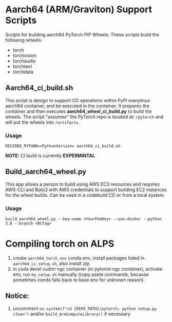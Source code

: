 # Aarch64 (ARM/Graviton) Support Scripts
Scripts for building aarch64 PyTorch PIP Wheels. These scripts build the following wheels:
* torch
* torchvision
* torchaudio
* torchtext
* torchdata
## Aarch64_ci_build.sh
This script is design to support CD operations within PyPi manylinux aarch64 container, and be executed in the container. It prepares the container and then executes __aarch64_wheel_ci_build.py__ to build the wheels. The script "assumes" the PyTorch repo is located at: ```/pytorch``` and will put the wheels into ```/artifacts```.
### Usage
```DESIRED_PYTHON=<PythonVersion> aarch64_ci_build.sh```

__NOTE:__ CI build is currently __EXPERMINTAL__

## Build_aarch64_wheel.py
This app allows a person to build using AWS EC3 resources and requires AWS-CLI and Boto3 with AWS credentials to support building EC2 instances for the wheel builds. Can be used in a codebuild CD or from a local system.

### Usage
```build_aarch64_wheel.py --key-name <YourPemKey> --use-docker --python 3.8 --branch <RCtag>```


# Compiling torch on ALPS

1. create `aarch64_torch_env` conda env, install packages listed in `aarch64_ci_setup.sh`, also install zip.
2. in cuda devel cudnn ngc container (or pytorch ngc container), activate env, run `my_setup.sh` manually (copy paste commands, because sometimes conda falls back to base env for unknown reason). 


## Notice: 
1. uncomment `os.system(f"cd {REPO_PATH}/pytorch; python setup.py clean")` and/or `build_ArmComputeLibrary()` if necessary
